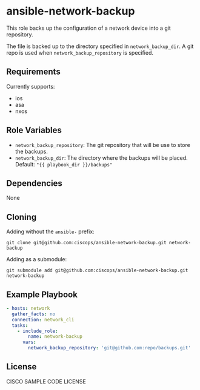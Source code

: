 # ansible-network-backup

This role backs up the configuration of a network device into a git repository.

The file is backed up to the directory specified in `network_backup_dir`.  A git repo is used when
`network_backup_repository` is specified.


## Requirements


Currently supports:
- ios
- asa
- nxos

## Role Variables


- `network_backup_repository`: The git repository that will be use to store the backups.
- `network_backup_dir`: The directory where the backups will be placed. Default: `"{{ playbook_dir }}/backups"`

## Dependencies

None

## Cloning

Adding without the `ansible-` prefix:

`git clone git@github.com:ciscops/ansible-network-backup.git network-backup`

Adding as a submodule:

`git submodule add git@github.com:ciscops/ansible-network-backup.git network-backup`

## Example Playbook


```yaml
- hosts: network
  gather_facts: no
  connection: network_cli
  tasks:
    - include_role:
        name: network-backup
      vars:
        network_backup_repository: 'git@github.com:repo/backups.git'
```

## License


CISCO SAMPLE CODE LICENSE
